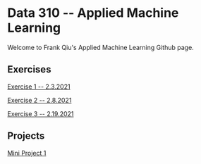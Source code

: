 # Data 310 -- Applied Machine Learning
Welcome to Frank Qiu's Applied Machine Learning Github page.

## Exercises
[Exercise 1 -- 2.3.2021](https://frank-q-00.github.io/Data-310/Exercise1.html)

[Exercise 2 -- 2.8.2021](https://frank-q-00.github.io/Data-310/Exercise2.html)

[Exercise 3 -- 2.19.2021](https://frank-q-00.github.io/Data-310/Exercise3.html)

## Projects
[Mini Project 1](https://frank-q-00.github.io/Data-310/Mini-Project-1.html)

